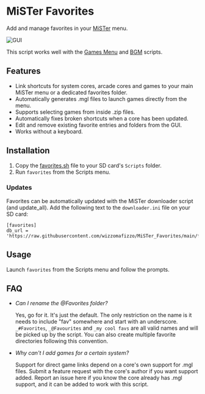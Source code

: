 # MiSTer Favorites

Add and manage favorites in your [MiSTer](https://github.com/MiSTer-devel/Main_MiSTer/wiki) menu.

![GUI](https://github.com/wizzomafizzo/MiSTer_Favorites/raw/main/images/gui.png)

This script works well with the [Games Menu](https://github.com/wizzomafizzo/MiSTer_GamesMenu) and [BGM](https://github.com/wizzomafizzo/MiSTer_BGM) scripts.

## Features

* Link shortcuts for system cores, arcade cores and games to your main MiSTer menu or a dedicated favorites folder.
* Automatically generates .mgl files to launch games directly from the menu.
* Supports selecting games from inside .zip files.
* Automatically fixes broken shortcuts when a core has been updated.
* Edit and remove existing favorite entries and folders from the GUI.
* Works without a keyboard.

## Installation

1. Copy the [favorites.sh](https://github.com/wizzomafizzo/MiSTer_Favorites/raw/main/favorites.sh) file to your SD card's `Scripts` folder.
2. Run `favorites` from the Scripts menu.

### Updates

Favorites can be automatically updated with the MiSTer downloader script (and update_all). Add the following text to the `downloader.ini` file on your SD card:

```
[favorites]
db_url = 'https://raw.githubusercontent.com/wizzomafizzo/MiSTer_Favorites/main/favorites.json'
```

## Usage

Launch `favorites` from the Scripts menu and follow the prompts.

## FAQ

* *Can I rename the @Favorites folder?*

  Yes, go for it. It's just the default. The only restriction on the name is it needs to include "fav" somewhere and start with an underscore. `_#Favorites`, `_@Favourites` and `_my cool favs` are all valid names and will be picked up by the script. You can also create multiple favorite directories following this convention.

* *Why can't I add games for a certain system?*

  Support for direct game links depend on a core's own support for .mgl files. Submit a feature request with the core's author if you want support added. Report an issue here if you know the core already has .mgl support, and it can be added to work with this script.
